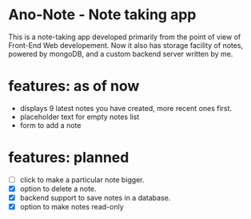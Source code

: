 # Ano-Note - Note taking app
This is a note-taking app developed primarily from the point of view of Front-End Web developement.
Now it also has storage facility of notes, powered by mongoDB, and a custom backend server written by me.

# features: as of now
* displays 9 latest notes you have created, more recent ones first.
* placeholder text for empty notes list
* form to add a note

# features: planned
* [ ] click to make a particular note bigger.
* [x] option to delete a note.
* [x] backend support to save notes in a database.
* [x] option to make notes read-only
